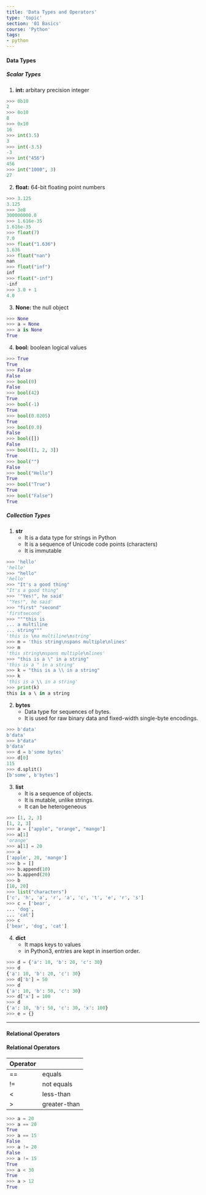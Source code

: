 ```yaml
---
title: 'Data Types and Operators'
type: 'topic'
section: '01 Basics'
course: 'Python'
tags:
- python
---
```

#### Data Types

##### Scalar Types
1. **int:** arbitary precision integer
```python
>>> 0b10
2
>>> 0o10
8
>>> 0x10
16
>>> int(3.5)
3
>>> int(-3.5)
-3
>>> int("456")
456
>>> int("1000", 3)
27
```

2. **float:** 64-bit floating point numbers
```python
>>> 3.125
3.125
>>> 3e8
300000000.0
>>> 1.616e-35
1.616e-35
>>> float(7)
7.0
>>> float("1.636")
1.636
>>> float("nan")
nan
>>> float("inf")
inf
>>> float("-inf")
-inf
>>> 3.0 + 1
4.0
```

3. **None:** the null object
```python
>>> None
>>> a = None
>>> a is None
True
```
4. **bool:** boolean logical values
```python
>>> True
True
>>> False
False
>>> bool(0)
False
>>> bool(42)
True
>>> bool(-1)
True
>>> bool(0.0205)
True
>>> bool(0.0)
False
>>> bool([])
False
>>> bool([1, 2, 3])
True
>>> bool("")
False
>>> bool("Hello")
True
>>> bool("True")
True
>>> bool("False")
True
```

##### Collection Types

1. **str**
    - It is a data type for strings in Python
    - It is a sequence of Unicode code points (characters)
    - It is immutable
```python
>>> 'hello'
'hello'
>>> "hello"
'hello'
>>> "It's a good thing"
"It's a good thing"
>>> '"Yes!", he said'
'"Yes!", he said'
>>> "first" "second"
'firstsecond'
>>> """this is 
... a multiline
... string"""
'this is \na multiline\nstring'
>>> m = 'this string\nspans multiple\nlines'
>>> m
'this string\nspans multiple\nlines'
>>> "this is a \" in a string"
'this is a " in a string'
>>> k = "this is a \\ in a string"
>>> k
'this is a \\ in a string'
>>> print(k)
this is a \ in a string
```

2. **bytes**
    - Data type for sequences of bytes.
    - It is used for raw binary data and fixed-width single-byte encodings.
```python
>>> b'data'
b'data'
>>> b"data"
b'data'
>>> d = b'some bytes'
>>> d[0]
115
>>> d.split()
[b'some', b'bytes']
```

3. **list**
    - It is a sequence of objects.
    - It is mutable, unlike strings.
    - It can be heterogeneous
```python
>>> [1, 2, 3]
[1, 2, 3]
>>> a = ["apple", "orange", "mango"]
>>> a[1]
'orange'
>>> a[1] = 20
>>> a
['apple', 20, 'mango']
>>> b = []
>>> b.append(10)
>>> b.append(20)
>>> b
[10, 20]
>>> list("characters")
['c', 'h', 'a', 'r', 'a', 'c', 't', 'e', 'r', 's']
>>> c = ['bear',
... 'dog',
... 'cat']
>>> c
['bear', 'dog', 'cat']
```
4. **dict**
    - It maps keys to values
    - in Python3, entries are kept in insertion order.
```python
>>> d = {'a': 10, 'b': 20, 'c': 30}
>>> d
{'a': 10, 'b': 20, 'c': 30}
>>> d['b'] = 50
>>> d
{'a': 10, 'b': 50, 'c': 30}
>>> d['x'] = 100
>>> d
{'a': 10, 'b': 50, 'c': 30, 'x': 100}
>>> e = {}
```

---
#### Relational Operators
#### Relational Operators
|Operator   |   |
|---|---|
|==   |equals   |
|!=   |not equals   |
|<   |less-than   |
|>   |greater-than   |

```python
>>> a = 20
>>> a == 20
True
>>> a == 15
False
>>> a != 20
False
>>> a != 15
True
>>> a < 30
True
>>> a > 12
True
